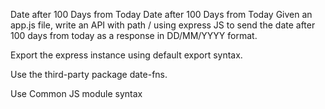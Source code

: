 Date after 100 Days from Today
Date after 100 Days from Today
Given an app.js file, write an API with path / using express JS to send the date after 100 days from today as a response in DD/MM/YYYY format.

Export the express instance using default export syntax.

Use the third-party package date-fns.

Use Common JS module syntax
